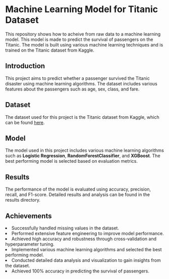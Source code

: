 # Machine Learning Model for Titanic Dataset

This repository shows how to acheive from raw data to a machine learning model. This model is made to predict the survival of passengers on the Titanic. The model is built using various machine learning techniques and is trained on the Titanic dataset from Kaggle.


## Introduction
This project aims to predict whether a passenger survived the Titanic disaster using machine learning algorithms. The dataset includes various features about the passengers such as age, sex, class, and fare.

## Dataset
The dataset used for this project is the Titanic dataset from Kaggle, which can be found [here](https://www.kaggle.com/c/titanic/data).

## Model
The model used in this project includes various machine learning algorithms such as <b>Logistic Regression</b>, <b>RandomForestClassifier</b>, and <b>XGBoost</b>. The best performing model is selected based on evaluation metrics.

## Results
The performance of the model is evaluated using accuracy, precision, recall, and F1-score. Detailed results and analysis can be found in the results directory.

## Achievements
<li>Successfully handled missing values in the dataset.</li>
<li>Performed extensive feature engineering to improve model performance.</li>
<li>Achieved high accuracy and robustness through cross-validation and hyperparameter tuning.</li>
<li>Implemented various machine learning algorithms and selected the best performing model.</li>
<li>Conducted detailed data analysis and visualization to gain insights from the dataset.</li>
<li>Achieved 100% accuracy in predicting the survival of passengers.</li>

